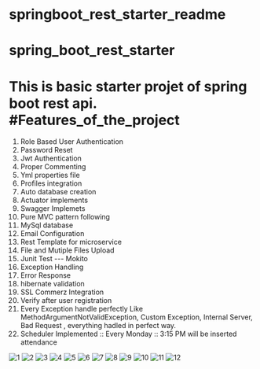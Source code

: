 # springboot_rest_starter_readme

# spring_boot_rest_starter

This is basic starter projet of spring boot rest api. 
#Features_of_the_project
=================================================================
1. Role Based User Authentication <br>
2. Password Reset
3. Jwt Authentication<br>
5. Proper Commenting <br>
6. Yml properties file<br>
7. Profiles integration<br>
8. Auto database creation<br>
9. Actuator implements<br>
10. Swagger Implemets<br>
11. Pure MVC pattern following<br>
12. MySql database <br>
13. Email Configuration <br>
14. Rest Template for microservice <br>
15. File and Mutiple Files Upload <br>
16. Junit Test --- Mokito <br>
17. Exception Handling <br>
18. Error Response <br>
19. hibernate validation <br>
20. SSL Commerz Integration <br>
22. Verify after user registration <br>
23. Every Exception handle perfectly Like MethodArgumentNotValidException, Custom Exception, Internal Server, Bad Request , everything hadled in perfect way. <br>
24. Scheduler Implemented :: Every Monday :: 3:15 PM will be inserted attendance <br>

![1](https://user-images.githubusercontent.com/70557643/121800261-ba4e2480-cc52-11eb-8078-cb92cf96f01d.PNG)
![2](https://user-images.githubusercontent.com/70557643/121800292-d81b8980-cc52-11eb-9334-11811a229405.PNG)
![3](https://user-images.githubusercontent.com/70557643/121800294-d8b42000-cc52-11eb-9f34-91f57d5c8231.PNG)
![4](https://user-images.githubusercontent.com/70557643/121800268-c33ef600-cc52-11eb-89b5-72f4ca346fa5.PNG)
![5](https://user-images.githubusercontent.com/70557643/121800269-c3d78c80-cc52-11eb-8a13-1d9cb4d42d5b.PNG)
![6](https://user-images.githubusercontent.com/70557643/121800272-c639e680-cc52-11eb-8250-c516660391d4.PNG)
![7](https://user-images.githubusercontent.com/70557643/121800274-c803aa00-cc52-11eb-91f4-d0af008b2480.PNG)
![8](https://user-images.githubusercontent.com/70557643/121800281-ce922180-cc52-11eb-966e-7ed2fd72d266.PNG)
![9](https://user-images.githubusercontent.com/70557643/121800283-d05be500-cc52-11eb-92a8-05c494c47270.PNG)
![10](https://user-images.githubusercontent.com/70557643/121800284-d18d1200-cc52-11eb-99c7-5dd1245157c6.PNG)
![11](https://user-images.githubusercontent.com/70557643/121800286-d356d580-cc52-11eb-9cd0-8e7b159cf3fe.PNG)
![12](https://user-images.githubusercontent.com/70557643/121800291-d782f300-cc52-11eb-8432-e3203f83c011.PNG)
